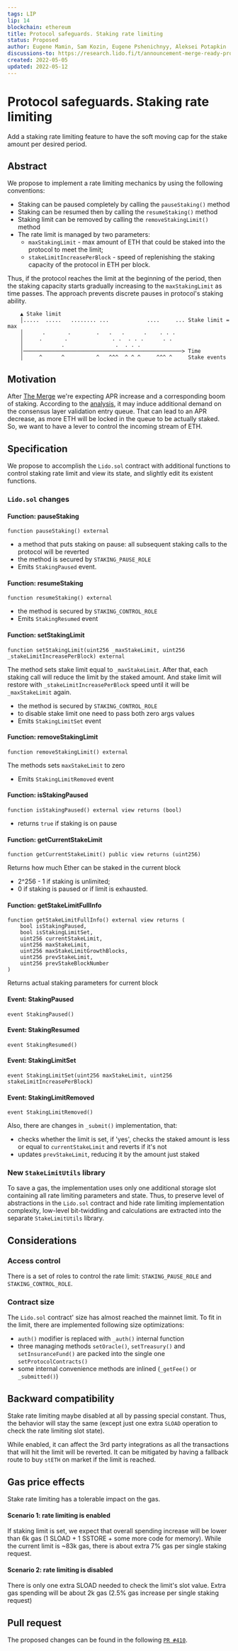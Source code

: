 ```yaml
---
tags: LIP
lip: 14
blockchain: ethereum
title: Protocol safeguards. Staking rate limiting
status: Proposed
author: Eugene Mamin, Sam Kozin, Eugene Pshenichnyy, Aleksei Potapkin
discussions-to: https://research.lido.fi/t/announcement-merge-ready-protocol-service-pack/2184
created: 2022-05-05
updated: 2022-05-12
---
```


# Protocol safeguards. Staking rate limiting

Add a staking rate limiting feature to have the soft moving cap for the stake amount per desired period.

## Abstract
We propose to implement a rate limiting mechanics by using the following conventions:

- Staking can be paused completely by calling the `pauseStaking()` method
- Staking can be resumed then by calling the `resumeStaking()` method 
- Staking limit can be removed by calling the `removeStakingLimit()` method
- The rate limit is managed by two parameters:
    - `maxStakingLimit` - max amount of ETH that could be staked into the protocol to meet the limit;
    - `stakeLimitIncreasePerBlock` - speed of replenishing the staking capacity of the protocol in ETH per block.

Thus, if the protocol reaches the limit at the beginning of the period, then the staking capacity starts gradually increasing to the `maxStakingLimit` as time passes. The approach prevents discrete pauses in protocol's staking ability.

```
    ▲ Stake limit
    │.....  .....   ........ ...            ....     ... Stake limit = max
    │      .       .        .   .   .      .    . . .
    │     .       .              . .  . . .      . .
    │            .                .  . . .
    │──────────────────────────────────────────────────> Time
    │     ^      ^          ^   ^^^  ^ ^ ^     ^^^ ^     Stake events
```

## Motivation

After [The Merge](https://ethereum.org/en/upgrades/merge/) we're expecting APR increase and a corresponding boom of staking. According to the [analysis](https://blog.lido.fi/modelling-the-entry-queue-post-merge-an-analysis-of-impacts-on-lidos-socialized-model/), it may induce additional demand on the consensus layer validation entry queue. That can lead to an APR decrease, as more ETH will be locked in the queue to be actually staked. So, we want to have a lever to control the incoming stream of ETH.

## Specification

We propose to accomplish the `Lido.sol` contract with additional functions to control staking rate limit and view its state, and slightly edit its existent functions.

### `Lido.sol` changes


#### Function: pauseStaking
``` solidity
function pauseStaking() external
```

- a method that puts staking on pause: all subsequent staking calls to the protocol will be reverted
- the method is secured by `STAKING_PAUSE_ROLE`
- Emits `StakingPaused` event.

#### Function: resumeStaking

``` solidity
function resumeStaking() external
```
- the method is secured by `STAKING_CONTROL_ROLE`
- Emits `StakingResumed` event


#### Function: setStakingLimit
```solidity
function setStakingLimit(uint256 _maxStakeLimit, uint256 _stakeLimitIncreasePerBlock) external
```

The method sets stake limit equal to `_maxStakeLimit`. After that, each staking call will reduce the limit by the staked amount. And stake limit will restore with `_stakeLimitIncreasePerBlock` speed until it will be `_maxStakeLimit` again.
- the method is secured by `STAKING_CONTROL_ROLE`
- to disable stake limit one need to pass both zero args values
- Emits `StakingLimitSet` event

#### Function: removeStakingLimit
```solidity
function removeStakingLimit() external
```
The methods sets `maxStakeLimit` to zero
- Emits `StakingLimitRemoved` event

#### Function: isStakingPaused
``` solidity
function isStakingPaused() external view returns (bool)
```
- returns `true` if staking is on pause

#### Function: getCurrentStakeLimit
``` solidity
function getCurrentStakeLimit() public view returns (uint256)
```
Returns how much Ether can be staked in the current block
- 2^256 - 1 if staking is unlimited;
- 0 if staking is paused or if limit is exhausted.

#### Function: getStakeLimitFullInfo
```solidity
function getStakeLimitFullInfo() external view returns (
    bool isStakingPaused,
    bool isStakingLimitSet,
    uint256 currentStakeLimit,
    uint256 maxStakeLimit,
    uint256 maxStakeLimitGrowthBlocks,
    uint256 prevStakeLimit,
    uint256 prevStakeBlockNumber
)
```
Returns actual staking parameters for current block

#### Event: StakingPaused
```solidity
event StakingPaused()
```

#### Event: StakingResumed
```solidity 
event StakingResumed()
```

#### Event: StakingLimitSet
```solidity 
event StakingLimitSet(uint256 maxStakeLimit, uint256 stakeLimitIncreasePerBlock)
```

#### Event: StakingLimitRemoved
```solidity 
event StakingLimitRemoved()
```

Also, there are changes in `_submit()` implementation, that:
- checks whether the limit is set, if 'yes', checks the staked amount is less or equal to `currentStakeLimit` and reverts if it's not
- updates `prevStakeLimit`, reducing it by the amount just staked

### New `StakeLimitUtils` library

To save a gas, the implementation uses only one additional storage slot containing all rate limiting parameters and state. Thus, to preserve level of abstractions in the `Lido.sol` contract and hide rate limiting implementation complexity, low-level bit-twiddling and calculations are extracted into the separate `StakeLimitUtils` library.

## Considerations

### Access control
There is a set of roles to control the rate limit:
`STAKING_PAUSE_ROLE` and `STAKING_CONTROL_ROLE`.

### Contract size
The `Lido.sol` contract' size has almost reached the mainnet limit. To fit in the limit, there are implemented following size optimizations:
- `auth()` modifier is replaced with `_auth()` internal function
- three managing methods `setOracle()`, `setTreasury()` and `setInsuranceFund()` are packed into the single one `setProtocolContracts()`
- some internal convenience methods are inlined (`_getFee()`  or `_submitted()`)

## Backward compatibility

Stake rate limiting maybe disabled at all by passing special constant. Thus, the behavior will stay the same (except just one extra `SLOAD` operation to check the rate limiting slot state).

While enabled, it can affect the 3rd party integrations as all the transactions that will hit the limit will be reverted. It can be mitigated by having a fallback route to buy `stETH` on market if the limit is reached.

## Gas price effects

Stake rate limiting has a tolerable impact on the gas.

#### Scenario 1: rate limiting is enabled

If staking limit is set, we expect that overall spending increase will be lower than 6k gas (1 SLOAD + 1 SSTORE + some more code for memory). While the current limit is ~83k gas, there is about extra 7% gas per single staking request.

#### Scenario 2: rate limiting is disabled

There is only one extra SLOAD needed to check the limit's slot value. Extra gas spending will be about 2k gas (2.5% gas increase per single staking request)

## Pull request

The proposed changes can be found in the following [`PR #410`](https://github.com/lidofinance/lido-dao/pull/410/files).
